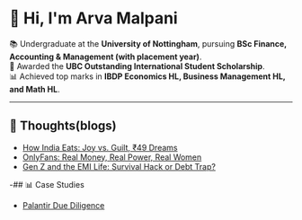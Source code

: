 # 👋 Hi, I'm Arva Malpani  

📚 Undergraduate at the **University of Nottingham**, pursuing **BSc Finance, Accounting & Management (with placement year)**.  
🏅 Awarded the **UBC Outstanding International Student Scholarship**.  
📊 Achieved top marks in **IBDP Economics HL, Business Management HL, and Math HL**.  

---
## 📖 Thoughts(blogs)
- [How India Eats: Joy vs. Guilt, ₹49 Dreams](blogs/how-india-eats.md)
- [OnlyFans: Real Money, Real Power, Real Women](blogs/onlyfans-real-money.md)
-  [Gen Z and the EMI Life: Survival Hack or Debt Trap?](blogs/genz-emi-life.md)

-## 📊 Case Studies
- [Palantir Due Diligence](case-studies/palantir-due-diligence.md)







